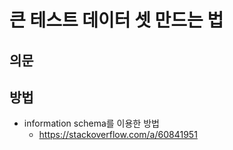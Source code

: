 # 큰 테스트 데이터 셋 만드는 법

## 의문

## 방법

- information schema를 이용한 방법
  - https://stackoverflow.com/a/60841951
